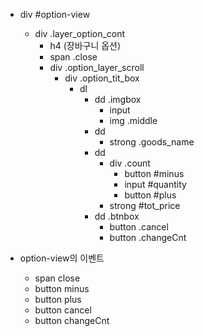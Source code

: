

* div #option-view
  * div .layer_option_cont 
    * h4 (장바구니 옵션)
    * span .close
    * div .option_layer_scroll
      * div .option_tit_box
        * dl
          * dd .imgbox
            * input
            * img .middle
          * dd
            * strong .goods_name
          * dd
            * div .count
              * button #minus
              * input #quantity
              * button #plus
            * strong #tot_price
          * dd .btnbox
            * button .cancel
            * button .changeCnt



* option-view의 이벤트
  * span close
  * button minus
  * button plus
  * button cancel
  * button changeCnt
